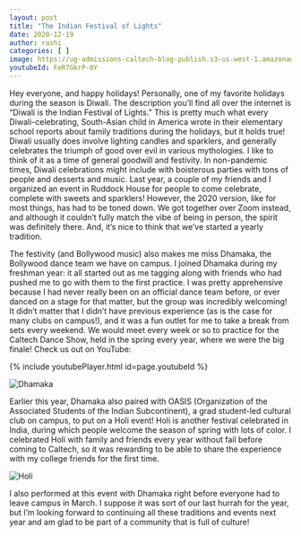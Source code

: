 ```yaml
---
layout: post
title: "The Indian Festival of Lights"
date: 2020-12-19
author: rashi 
categories: [ ]
image: https://ug-admissions-caltech-blog-publish.s3-us-west-1.amazonaws.com/images/2020/12/diwali_candles.jpg
youtubeId: FeR7GkrP-0Y
---
```


Hey everyone, and happy holidays! Personally, one of my favorite holidays during the season is Diwali. The description you’ll find all over the internet is “Diwali is the Indian Festival of Lights.” This is pretty much what every Diwali-celebrating, South-Asian child in America wrote in their elementary school reports about family traditions during the holidays, but it holds true!  Diwali usually does involve lighting candles and sparklers, and generally celebrates the triumph of good over evil in various mythologies. I like to think of it as a time of general goodwill and festivity. In non-pandemic times, Diwali celebrations might include with boisterous parties with tons of people and desserts and music. Last year, a couple of my friends and I organized an event in Ruddock House for people to come celebrate, complete with sweets and sparklers! However, the 2020 version, like for most things, has had to be toned down. We got together over Zoom instead, and although it couldn’t fully match the vibe of being in person, the spirit was definitely there. And, it’s nice to think that we’ve started a yearly tradition.

The festivity (and Bollywood music) also makes me miss Dhamaka, the Bollywood dance team we have on campus. I joined Dhamaka during my freshman year: it all started out as me tagging along with friends who had pushed me to go with them to the first practice. I was pretty apprehensive because I had never really been on an official dance team before, or ever danced on a stage for that matter, but the group was incredibly welcoming! It didn’t matter that I didn’t have previous experience (as is the case for many clubs on campus!), and it was a fun outlet for me to take a break from sets every weekend. We would meet every week or so to practice for the Caltech Dance Show, held in the spring every year, where we were the big finale! Check us out on YouTube: 

{% include youtubePlayer.html id=page.youtubeId %}

![ Dhamaka ](https://ug-admissions-caltech-blog-publish.s3-us-west-1.amazonaws.com/images/2020/12/dhamaka_promo.JPG)

Earlier this year, Dhamaka also paired with OASIS (Organization of the Associated Students of the Indian Subcontinent), a grad student-led cultural club on campus, to put on a Holi event! Holi is another festival celebrated in India, during which people welcome the season of spring with lots of color. I celebrated Holi with family and friends every year without fail before coming to Caltech, so it was rewarding to be able to share the experience with my college friends for the first time.

![ Holi ](https://ug-admissions-caltech-blog-publish.s3-us-west-1.amazonaws.com/images/2020/12/holi_group.JPG)

I also performed at this event with Dhamaka right before everyone had to leave campus in March. I suppose it was sort of our last hurrah for the year, but I’m looking forward to continuing all these traditions and events next year and am glad to be part of a community that is full of culture!
